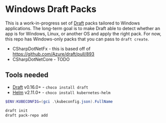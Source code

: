 # Windows Draft Packs
This is a work-in-progress set of [Draft](http://draft.sh) packs tailored to Windows applications. The long-term goal is to make Draft able to detect whether an app is for Windows, Linux, or another OS and apply the right pack. For now, this repo has Windows-only packs that you can pass to `draft create`.

- CSharpDotNetFx - this is based off of https://github.com/Azure/draft/pull/893
- CSharpDotNetCore - TODO


## Tools needed

- [Draft](http://draft.sh) v0.16.0+ - `choco install draft`
- [Helm](http://helm.sh) v2.11.0+ - `choco install kubernetes-helm`



```powershell
$ENV:KUBECONFIG=(gci .\kubeconfig.json).FullName

draft init
draft pack-repo add 

```